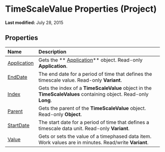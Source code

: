 
# TimeScaleValue Properties (Project)

 **Last modified:** July 28, 2015


## Properties



|**Name**|**Description**|
|:-----|:-----|
| [Application](feab3c92-a313-9ff0-4549-69465f6a3e6f.md)|Gets the  ** [Application](8eb91712-7784-a102-38c0-19bb056c27e9.md)** object. Read-only **Application**.|
| [EndDate](e9acd4f8-b002-5195-2e0c-505b633a3b54.md)|The end date for a period of time that defines the timescale value. Read-only  **Variant**.|
| [Index](ebb523d2-cf85-180c-6808-ea83c8d8a5ba.md)|Gets the index of a  **TimeScaleValue** object in the **TimeScaleValues** containing object. Read-only **Long**.|
| [Parent](69b3a11e-609a-5d10-a76c-5e524e75c453.md)|Gets the parent of the  **TimeScaleValue** object. Read-only **Object**.|
| [StartDate](fdd70c48-7f07-f4dc-db93-ad46fb30a2bb.md)|The start date for a period of time that defines a timescale data unit. Read-only  **Variant**.|
| [Value](30665b24-bc19-a6a2-cb1b-a70c3736b05b.md)|Gets or sets the value of a timephased data item. Work values are in minutes. Read/write  **Variant**.|
